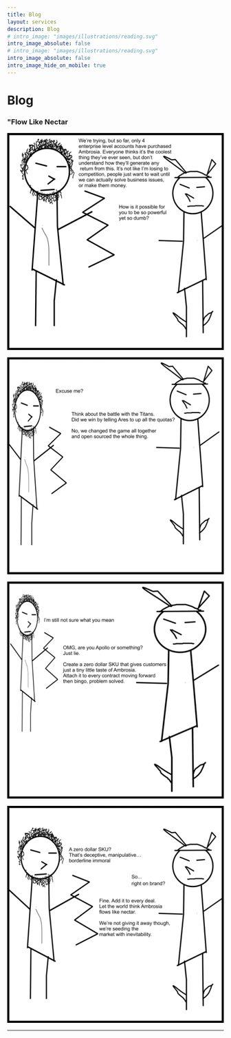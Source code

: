 ```yaml
---
title: Blog
layout: services
description: Blog
# intro_image: "images/illustrations/reading.svg"
intro_image_absolute: false
# intro_image: "images/illustrations/reading.svg"
intro_image_absolute: false
intro_image_hide_on_mobile: true
---
```


# Blog

### "Flow Like Nectar
<span class = 'blog'>


<img class = 'comic' src='/assets/cartoon/010/010-01.jpg'> <br />

<img class = 'comic' src='/assets/cartoon/010/010-02.jpg'>  <br />

<img class = 'comic' src='/assets/cartoon/010/010-03.jpg'> <br />

<img class = 'comic' src='/assets/cartoon/010/010-04.jpg'>


<hr>



